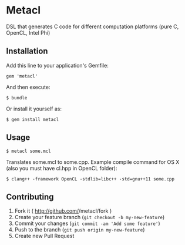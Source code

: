 # Metacl

DSL that generates C code for different computation platforms (pure C, OpenCL, Intel Phi)

## Installation

Add this line to your application's Gemfile:

    gem 'metacl'

And then execute:

    $ bundle

Or install it yourself as:

    $ gem install metacl

## Usage

    $ metacl some.mcl
    
Translates some.mcl to some.cpp. Example compile command for OS X (also you must have cl.hpp in OpenCL folder):

    $ clang++ -framework OpenCL -stdlib=libc++ -std=gnu++11 some.cpp

## Contributing

1. Fork it ( http://github.com/<my-github-username>/metacl/fork )
2. Create your feature branch (`git checkout -b my-new-feature`)
3. Commit your changes (`git commit -am 'Add some feature'`)
4. Push to the branch (`git push origin my-new-feature`)
5. Create new Pull Request
